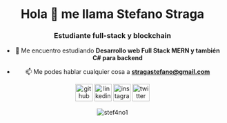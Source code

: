 <div align="center">
<h1 align="center">Hola 👋 me llama Stefano Straga</h1>
<h3 align="center">Estudiante full-stack y blockchain</h3>

- 🌱 Me encuentro estudiando **Desarrollo web Full Stack MERN y también C# para backend**

- 📫 Me podes hablar cualquier cosa a **stragastefano@gmail.com**

[<img src='https://cdn.jsdelivr.net/npm/simple-icons@3.0.1/icons/github.svg' alt='github' height='40' margin='30px'>](https://github.com/stef4no1)
[<img src='https://cdn.jsdelivr.net/npm/simple-icons@3.0.1/icons/linkedin.svg' alt='linkedin' height='40' margin='30px'>](https://www.linkedin.com/in/stragastefano/)
[<img src='https://cdn.jsdelivr.net/npm/simple-icons@3.0.1/icons/instagram.svg' alt='instagram' height='40' margin='30px'>](https://www.instagram.com/__stef4no/)
[<img src='https://cdn.jsdelivr.net/npm/simple-icons@3.0.1/icons/twitter.svg' alt='twitter' height='40' margin='30px'>](https://twitter.com/stef4no_1)  

<p> <img align="center" src="https://github-readme-stats.vercel.app/api?username=stef4no1&show_icons=true&locale=en" alt="stef4no1" /></p>
</div>
